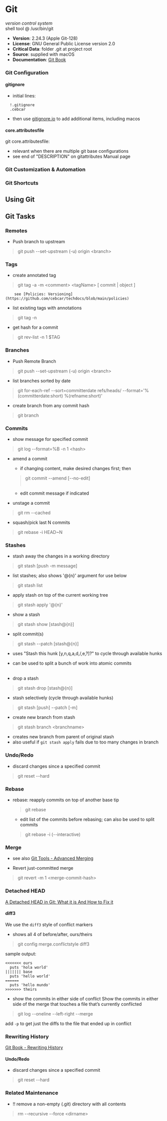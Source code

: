 # Git

*version control system*<br/>
shell tool @ /usr/bin/git<br/>
  - **Version**: 2.24.3 (Apple Git-128)<br/>
  - **License**: GNU General Public License version 2.0<br/>
  - **Critical Data**: folder .git at project root<br/>
  - **Source**: supplied with macOS<br/>
  - **Documentation**: [Git Book](https://git-scm.com/book/en/v2)

### **Git Configuration**<br/>

#### gitignore
- initial lines:
```.gitignore
  !.gitignore
  .cebcar
```
- then use [gitignore.io](http://gitignore.io) to add additional items, including macos

#### core.attributesfile
git core.attributesfile:
- relevant when there are multiple git base configurations
- see end of "DESCRIPTION" on gitattributes Manual page

### **Git Customization &amp; Automation**<br/>

### **Git Shortcuts**<br/>

## Using Git<br/>

## Git Tasks

### Remotes
- Push branch to upstream
> git push --set-upstream (-u) origin &lt;branch&gt;

### Tags
- create annotated tag
> git tag -a -m &lt;comment&gt; &lt;tagName&gt; [ commit | object ]<br>

        see [Policies: Versioning](https://github.com/cebcar/techdocs/blob/main/policies)

- list existing tags with annotations
> git tag -n

- get hash for a commit
> git rev-list -n 1 $TAG<br>

### Branches
- Push Remote Branch
> git push --set-upstream (-u) origin &lt;branch&gt;

- list branches sorted by date
> git for-each-ref --sort=committerdate refs/heads/ --format='%(committerdate:short) %(refname:short)'

- create branch from any commit hash
> git branch <new-branch-name> <SHA>

### Commits
- show message for specified commit
> git log --format=%B -n 1 &lt;hash&gt;

- amend a commit
  - if changing content, make desired changes first; then
  > git commit --amend [--no-edit]<br><br>
    - edit commit message if indicated

- unstage a commit
> git rm --cached <filename>

- squash/pick last N commits
> git rebase -i HEAD~N

### Stashes
- stash away the changes in a working directory
> git stash [push -m message]

- list stashes; also shows '@{n}' argument for use below
> git stash list

- apply stash on top of the current working tree
> git stash apply '@{n}'

- show a stash
> git stash show [stash@{n}]

- split commit(s)
> git stash --patch [stash@{n}]<br>

  - uses "Stash this hunk [y,n,q,a,d,/,e,?]?" to cycle through available hunks
  - can be used to split a bunch of work into atomic commits
<br><br>

- drop a stash
> git stash drop [stash@{n}]

- stash selectively (cycle through available hunks)
> git stash [push] --patch [-m]

- create new branch from stash
> git stash branch &lt;branchname&gt;<br>

  - creates new branch from parent of original stash
  - also useful if `git stash apply` fails due to too many changes in branch

### Undo/Redo
- discard changes since a specified commit
> git reset --hard <commit>

### Rebase
- rebase: reapply commits on top of another base tip
  > git rebase <commit>
  - edit list of the commits before rebasing; can also be used to split commits
  > git rebase -i (--interactive) <commit>

### Merge
- see also [Git Tools - Advanced Merging](https://git-scm.com/book/en/v2/Git-Tools-Advanced-Merging#_advanced_merging)

- Revert just-committed merge
> git revert -m 1 &lt;merge-commit-hash&gt;

### Detached HEAD
[A Detached HEAD in Git: What it is And How to Fix it](https://alphaefficiency.com/git-detached-head)

#### diff3
We use the `diff3` style of conflict markers
- shows all 4 of before/after, ours/theirs
> git config merge.conflictstyle diff3

  sample output:
  ```plaintext
  <<<<<<< ours
    puts 'hola world'
  ||||||| base
    puts 'hello world'
  ======
    puts 'hello mundo'
  >>>>>>> theirs
  ```

- show the commits in either side of conflict
Show the commits in either side of the merge that touches a file that’s currently conflicted
> git log --oneline --left-right --merge

add `-p` to get just the diffs to the file that ended up in conflict

### Rewriting History
[Git Book - Rewriting History](https://git-scm.com/book/en/v2/Git-Tools-Rewriting-History)

#### Undo/Redo
- discard changes since a specified commit
> git reset --hard <commit>

### Related Maintenance
- !! remove a non-empty (.git) directory with all contents
> rm --recursive --force &lt;dirname&gt;
